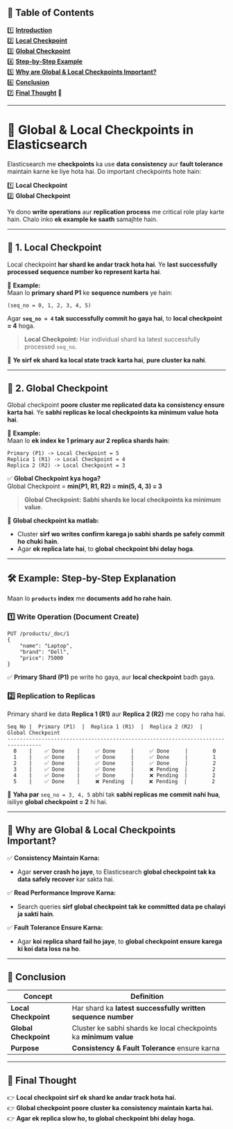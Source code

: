 ## 📌 **Table of Contents**  

1️⃣ **[Introduction](#1)**  
2️⃣ **[Local Checkpoint](#2)**  
3️⃣ **[Global Checkpoint](#3)**  
4️⃣ **[Step-by-Step Example](#4)**  
5️⃣ **[Why are Global & Local Checkpoints Important?](#5)**  
6️⃣ **[Conclusion](#6)**  
7️⃣ **[Final Thought](#7) 🚀**  

---

# 📌 **Global & Local Checkpoints in Elasticsearch**  <a id="1"></a>

Elasticsearch me **checkpoints** ka use **data consistency** aur **fault tolerance** maintain karne ke liye hota hai. Do important checkpoints hote hain:  

1️⃣ **Local Checkpoint**  
2️⃣ **Global Checkpoint**  

Ye dono **write operations** aur **replication process** me critical role play karte hain. Chalo inko **ek example ke saath** samajhte hain.  

---

## **🔹 1. Local Checkpoint**  <a id="2"></a>
Local checkpoint **har shard ke andar track hota hai**. Ye **last successfully processed sequence number ko represent karta hai**.  

📌 **Example:**  
Maan lo **primary shard P1** ke **sequence numbers** ye hain:  
```
(seq_no = 0, 1, 2, 3, 4, 5)
```
Agar **`seq_no = 4` tak successfully commit ho gaya hai**, to **local checkpoint = 4** hoga.  

> **Local Checkpoint:** Har individual shard ka latest successfully processed `seq_no`.  

🔹 **Ye sirf ek shard ka local state track karta hai**, **pure cluster ka nahi**.  

---

## **🔹 2. Global Checkpoint**  <a id="3"></a>
Global checkpoint **poore cluster me replicated data ka consistency ensure karta hai**. Ye **sabhi replicas ke local checkpoints ka minimum value hota hai**.  

📌 **Example:**  
Maan lo **ek index ke 1 primary aur 2 replica shards hain**:  
```
Primary (P1) -> Local Checkpoint = 5  
Replica 1 (R1) -> Local Checkpoint = 4  
Replica 2 (R2) -> Local Checkpoint = 3  
```
✅ **Global Checkpoint kya hoga?**  
Global Checkpoint = **min(P1, R1, R2) = min(5, 4, 3) = 3**  

> **Global Checkpoint:** **Sabhi shards ke local checkpoints ka minimum value**.  

🔹 **Global checkpoint ka matlab:**  
- Cluster **sirf wo writes confirm karega jo sabhi shards pe safely commit ho chuki hain**.  
- Agar **ek replica late hai**, to **global checkpoint bhi delay hoga**.  

---

## **🛠 Example: Step-by-Step Explanation** <a id="4"></a>
Maan lo **`products` index** me **documents add ho rahe hain**.  

### **1️⃣ Write Operation (Document Create)**
```http
PUT /products/_doc/1
{
    "name": "Laptop",
    "brand": "Dell",
    "price": 75000
}
```
✅ **Primary Shard (P1)** pe write ho gaya, aur **local checkpoint** badh gaya.  

### **2️⃣ Replication to Replicas**
Primary shard ke data **Replica 1 (R1)** aur **Replica 2 (R2)** me copy ho raha hai.  

```
Seq No |  Primary (P1)  |  Replica 1 (R1)  |  Replica 2 (R2)  |  Global Checkpoint
---------------------------------------------------------------------------------
  0    |    ✅ Done    |     ✅ Done     |     ✅ Done     |        0
  1    |    ✅ Done    |     ✅ Done     |     ✅ Done     |        1
  2    |    ✅ Done    |     ✅ Done     |     ✅ Done     |        2
  3    |    ✅ Done    |     ✅ Done     |     ❌ Pending  |        2
  4    |    ✅ Done    |     ✅ Done     |     ❌ Pending  |        2
  5    |    ✅ Done    |     ❌ Pending  |     ❌ Pending  |        2
```

🔹 **Yaha par** `seq_no = 3, 4, 5` abhi tak **sabhi replicas me commit nahi hua**, isiliye **global checkpoint = 2** hi hai.  

---

## **🔹 Why are Global & Local Checkpoints Important?** <a id="5"></a>
✅ **Consistency Maintain Karna:**  
   - Agar **server crash ho jaye**, to Elasticsearch **global checkpoint tak ka data safely recover** kar sakta hai.  

✅ **Read Performance Improve Karna:**  
   - Search queries **sirf global checkpoint tak ke committed data pe chalayi ja sakti hain**.  

✅ **Fault Tolerance Ensure Karna:**  
   - Agar **koi replica shard fail ho jaye**, to **global checkpoint ensure karega ki koi data loss na ho**.  

---

## **🚀 Conclusion**  <a id="6"></a>
| **Concept**           | **Definition** |
|----------------------|---------------|
| **Local Checkpoint** | Har shard ka **latest successfully written sequence number** |
| **Global Checkpoint** | Cluster ke sabhi shards ke local checkpoints ka **minimum value** |
| **Purpose** | **Consistency & Fault Tolerance** ensure karna |

---

## **🤔 Final Thought**  <a id="7"></a>
👉 **Local checkpoint sirf ek shard ke andar track hota hai.**  
👉 **Global checkpoint poore cluster ka consistency maintain karta hai.**  
👉 **Agar ek replica slow ho, to global checkpoint bhi delay hoga.**  